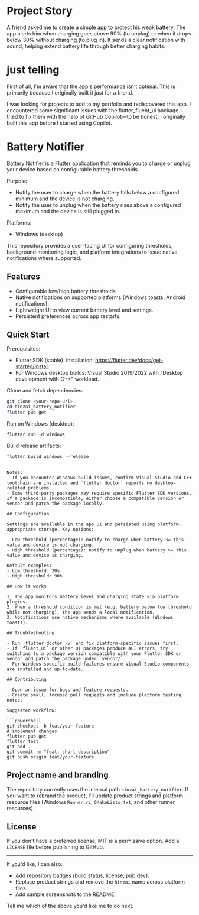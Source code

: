 
# Project Story

A friend asked me to create a simple app to protect his weak battery. The app alerts him when charging goes above 90% (to unplug) or when it drops below 30% without charging (to plug in). It sends a clear notification with sound, helping extend battery life through better charging habits.

# just telling
First of all, I'm aware that the app's performance isn't optimal. This is primarily because I originally built it just for a friend.

I was looking for projects to add to my portfolio and rediscovered this app. I encountered some significant issues with the flutter_fluent_ui package. I tried to fix them with the help of GitHub Copilot—to be honest, I originally built this app before I started using Copilot.


# Battery Notifier

Battery Notifier is a Flutter application that reminds you to charge or unplug your device based on configurable battery thresholds.

Purpose:
- Notify the user to charge when the battery falls below a configured minimum and the device is not charging.
- Notify the user to unplug when the battery rises above a configured maximum and the device is still plugged in.

Platforms:
- Windows (desktop)

This repository provides a user-facing UI for configuring thresholds, background monitoring logic, and platform integrations to issue native notifications where supported.

## Features

- Configurable low/high battery thresholds.
- Native notifications on supported platforms (Windows toasts, Android notifications).
- Lightweight UI to view current battery level and settings.
- Persistent preferences across app restarts.

## Quick Start

Prerequisites:

- Flutter SDK (stable). Installation: https://flutter.dev/docs/get-started/install
- For Windows desktop builds: Visual Studio 2019/2022 with "Desktop development with C++" workload.

Clone and fetch dependencies:

```powershell
git clone <your-repo-url>
cd hinzai_battery_notifier
flutter pub get
```

Run on Windows (desktop):

```powershell
flutter run -d windows
```


Build release artifacts:

```powershell
flutter build windows --release
```
```

Notes:
- If you encounter Windows build issues, confirm Visual Studio and C++ toolchain are installed and `flutter doctor` reports no desktop-related problems.
- Some third-party packages may require specific Flutter SDK versions. If a package is incompatible, either choose a compatible version or vendor and patch the package locally.

## Configuration

Settings are available in the app UI and persisted using platform-appropriate storage. Key options:

- Low threshold (percentage): notify to charge when battery <= this value and device is not charging.
- High threshold (percentage): notify to unplug when battery >= this value and device is charging.

Default examples:
- Low threshold: 20%
- High threshold: 90%

## How it works

1. The app monitors battery level and charging state via platform plugins.
2. When a threshold condition is met (e.g. battery below low threshold while not charging), the app sends a local notification.
3. Notifications use native mechanisms where available (Windows toasts).

## Troubleshooting

- Run `flutter doctor -v` and fix platform-specific issues first.
- If `fluent_ui` or other UI packages produce API errors, try switching to a package version compatible with your Flutter SDK or vendor and patch the package under `vendor/`.
- For Windows-specific build failures ensure Visual Studio components are installed and up-to-date.

## Contributing

- Open an issue for bugs and feature requests.
- Create small, focused pull requests and include platform testing notes.

Suggested workflow:

```powershell
git checkout -b feat/your-feature
# implement changes
flutter pub get
flutter test
git add .
git commit -m "feat: short description"
git push origin feat/your-feature
```

## Project name and branding

The repository currently uses the internal path `hinzai_battery_notifier`. If you want to rebrand the product, I'll update product strings and platform resource files (Windows `Runner.rc`, `CMakeLists.txt`, and other runner resources).

## License

If you don't have a preferred license, MIT is a permissive option. Add a `LICENSE` file before publishing to GitHub.

---

If you'd like, I can also:

- Add repository badges (build status, license, pub.dev).
- Replace product strings and remove the `hinzai` name across platform files.
- Add sample screenshots to the README.

Tell me which of the above you'd like me to do next.
